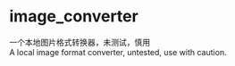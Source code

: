 # image_converter

一个本地图片格式转换器，未测试，慎用  
A local image format converter, untested, use with caution.
